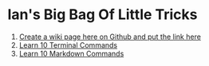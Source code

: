 # Ian's Big Bag Of Little Tricks
1. [Create a wiki page here on Github and put the link here](https://github.com/IanThompson93/Ian-sBigBagOfLittleTricks/wiki)
1. [Learn 10 Terminal Commands](https://www.youtube.com/watch?v=bNlKb8fIiYs) 
1. [Learn 10 Markdown Commands](https://daringfireball.net/projects/markdown/syntax)
